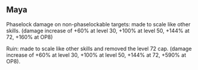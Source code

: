 Maya
----
Phaselock damage on non-phaselockable targets: made to scale like other skills.
(damage increase of +60% at level 30, +100% at level 50, +144% at 72, +160% at OP8)

Ruin: made to scale like other skills and removed the level 72 cap.
(damage increase of +60% at level 30, +100% at level 50, +144% at 72, +590% at OP8).
